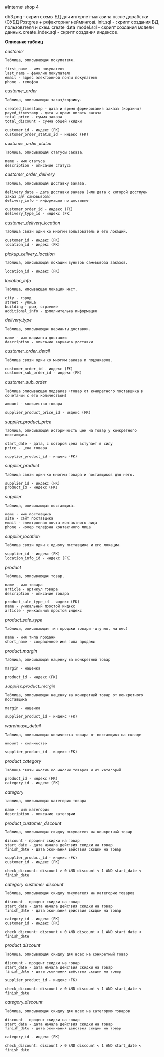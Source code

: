 #Internet shop 4

db3.png - скрин схемы БД для интернет-магазина после доработки (СУБД Postgres + рефакторинг неймингов).
init.sql - скрипт создания БД, пользователя и схем.
create_data_model.sql - скрипт создания модели данных.
create_index.sql - скрипт создания индексов.

**Описание таблиц**

_customer_

    Таблица, описывающая покупателя.

    first_name - имя покупателя
    last_name - фамилия покупателя
    email - адрес электронной почты покупателя
    phone - телефон

_customer_order_

    Таблица, описывающая заказ/корзину.

    created_timestamp - дата и время формирования заказа (корзины)
    payed_timestamp - дата и время оплаты заказа
    total_price - сумма заказа
    total_discount - сумма общей скидки
    
    customer_id - индекс (FK)
    customer_order_status_id - индекс (FK)

_customer_order_status_

    Таблица, описывающая статусы заказа.

    name - имя статуса
    description - описание статуса

_customer_order_delivery_

    Таблица, описывающая доставку заказа.

    delivery_date - дата доставки заказа (или дата с которой достпуен заказ для самовывоза)
    delivery_info - информация по доставке

    customer_order_id - индекс (FK)
    delivery_type_id - индекс (FK)

_customer_delivery_location_

    Таблица связи один ко многим пользователя и его локаций.

    customer_id - индекс (FK)
    location_id - индекс (FK)

_pickup_delivery_location_

    Таблица, описывающая локации пунктов самовывоза заказов.

    location_id - индекс (FK)

_location_info_

    Таблица, ипсывающая локации мест.

    city - город
    street - улица
    building - дом, строение
    additional_info - дополнительна информация

_delivery_type_

    Таблица, описывающая варианты доставки.

    name - имя варианта доставки
    description - описание варианта доставки

_customer_order_detail_

    Таблица связи один ко многим заказа и подзаказов.

    customer_order_id - индекс (FK)
    customer_sub_order_id - индекс (FK)

_customer_sub_order_

    Таблица описывающая подзаказ (товар от конкретного поставщика в сочетании с его количеством)

    amount - количество товара

    supplier_product_price_id - индекс (FK)

_supplier_product_price_

    Таблица, описывающая историчность цен на товар у конкретного поставщика.

    start_date - дата, с которой цена вступает в силу
    price - цена товара

    supplier_product_id - индекс (FK)

_supplier_product_

    Таблица связи один ко многим товара и поставщиков для него.

    supplier_id - индекс (FK)
    product_id - индекс (FK)

_supplier_

    Таблица, описывающая поставщика.

    name - имя поставщика
    site - сайт поставщика
    email - электронная почта контактного лица
    phone - номер телефона контактного лица

_supplier_location_

    Таблица связи один к одному поставщика и его локации.

    supplier_id - индекс (FK)
    location_info_id - индекс (FK)

_product_

    Таблица, описывающая товар.

    name - имя товара
    article - артикул товара
    description - описание товара

    product_sale_type_id - индекс (FK)
    name - уникальный простой индекс
    article - уникальный простой индекс

_product_sale_type_

    Таблица, описывающая тип продажи товара (штучно, на вес)

    name - имя типа продажи
    short_name - сокращенное имя типа продажи

_product_margin_

    Таблица, описывающая наценку на конкретный товар

    margin - наценка

    product_id - индекс (FK)

_supplier_product_margin_

    Таблица, описывающая наценку на конкретный товар от конкретного поставщика

    margin - наценка

    supplier_product_id - индекс (FK)

_warehouse_detail_

    Таблица, описывающая количества товара от поставщика на складе

    amount - количество

    supplier_product_id - индекс (FK)

_product_category_

    Таблица связи многие ко многим товаров и их категорий

    product_id - индекс (FK)
    category_id - индекс (FK)

_category_

    Таблица, описывающая категорию товара

    name - имя категории
    description - описание категории

_product_customer_discount_

    Таблица, описывающая скидку покупателя на конкретный товар

    discount - процент скидки на товар
    start_date - дата начала действия скидки на товар
    finish_date - дата окончания действия скидки на товар

    supplier_product_id - индекс (FK)
    customer_id - индекс (FK)

    check_discount: discount > 0 AND discount < 1 AND start_date < finish_date

_category_customer_discount_

    Таблица, описывающая скидку покупателя на категорию товаров

    discount - процент скидки на товар
    start_date - дата начала действия скидки на товар
    finish_date - дата окончания действия скидки на товар

    category_id - индекс (FK)
    customer_id - индекс (FK)

    check_discount: discount > 0 AND discount < 1 AND start_date < finish_date

_product_discount_

    Таблица, описывающая скидку для всех на конкретный товар

    discount - процент скидки на товар
    start_date - дата начала действия скидки на товар
    finish_date - дата окончания действия скидки на товар

    supplier_product_id - индекс (FK)

    check_discount: discount > 0 AND discount < 1 AND start_date < finish_date

_category_discount_

    Таблица, описывающая скидку для всех на категорию товаров

    discount - процент скидки на товар
    start_date - дата начала действия скидки на товар
    finish_date - дата окончания действия скидки на товар

    category_id - индекс (FK)

    check_discount: discount > 0 AND discount < 1 AND start_date < finish_date